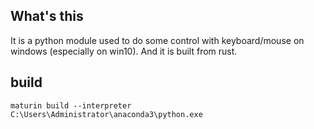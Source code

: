 ## What's this

It is a python module used to do some control with keyboard/mouse on windows (especially on win10). And it
is built from rust.


## build
```
maturin build --interpreter C:\Users\Administrator\anaconda3\python.exe
```